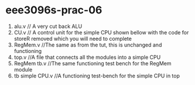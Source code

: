 # eee3096s-prac-06

1. alu.v // A very cut back ALU
2. CU.v // A control unit for the simple CPU shown bellow with the code for storeR removed which you will need to complete
3. RegMem.v //The same as from the tut, this is unchanged and functioning
4. top.v //A file that connects all the modules into a simple CPU
5. RegMem tb.v //The same functioning test bench for the RegMem module
6. tb simple CPU.v //A functioning test-bench for the simple CPU in top
